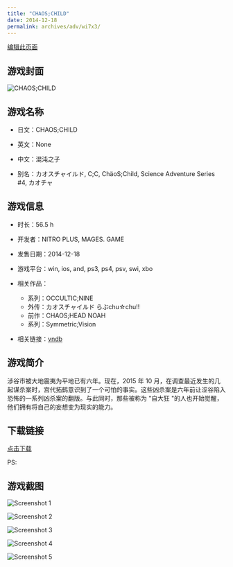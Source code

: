 ```yaml
---
title: "CHAOS;CHILD"
date: 2014-12-18
permalink: archives/adv/wi7x3/
---
```

[编辑此页面](https://github.com/ACG-3/ADV3-source/blob/main/source/_posts/CHAOS%3BCHILD.md)

## 游戏封面

![CHAOS;CHILD](https%3A//pan.timero.xyz/onedrive/img_lib_001/CHAOS%3BCHILD_cover.avif)


## 游戏名称

- 日文：CHAOS;CHILD
- 英文：None
- 中文：混沌之子

- 别名：カオスチャイルド, C;C, ChäoS;Child, Science Adventure Series #4, カオチャ


## 游戏信息

- 时长：56.5 h
- 开发者：NITRO PLUS, MAGES. GAME
- 发售日期：2014-12-18
- 游戏平台：win, ios, and, ps3, ps4, psv, swi, xbo
- 相关作品：
   - 系列：OCCULTIC;NINE
   - 外传：カオスチャイルド らぶchu☆chu!!
   - 前作：CHAOS;HEAD NOAH
   - 系列：Symmetric;Vision

- 相关链接：[vndb](https://vndb.org/v14018)


## 游戏简介

涉谷市被大地震夷为平地已有六年。现在，2015 年 10 月，在调查最近发生的几起谋杀案时，宫代拓鹤意识到了一个可怕的事实。这些凶杀案是六年前让涩谷陷入恐怖的一系列凶杀案的翻版。与此同时，那些被称为 "自大狂 "的人也开始觉醒，他们拥有将自己的妄想变为现实的能力。




## 下载链接

[点击下载]()

PS: 


## 游戏截图


![Screenshot 1](https%3A//pan.timero.xyz/onedrive/adv_lib_001/CHAOS%3BCHILD_Screenshot_1.avif)

![Screenshot 2](https%3A//pan.timero.xyz/onedrive/adv_lib_001/CHAOS%3BCHILD_Screenshot_2.avif)

![Screenshot 3](https%3A//pan.timero.xyz/onedrive/adv_lib_001/CHAOS%3BCHILD_Screenshot_3.avif)

![Screenshot 4](https%3A//pan.timero.xyz/onedrive/adv_lib_001/CHAOS%3BCHILD_Screenshot_4.avif)

![Screenshot 5](https%3A//pan.timero.xyz/onedrive/adv_lib_001/CHAOS%3BCHILD_Screenshot_5.avif)

